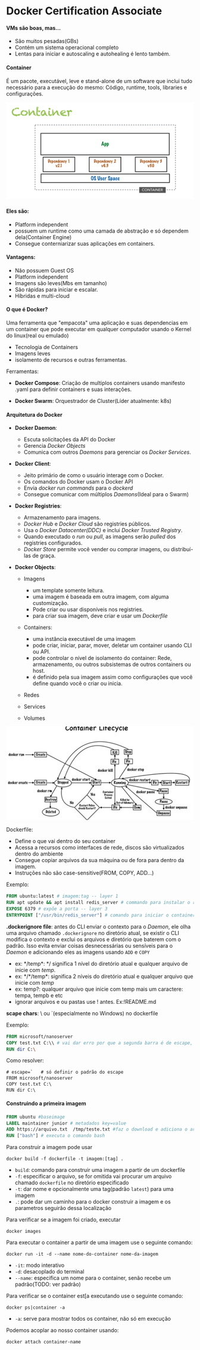 # Docker Certification Associate

#### VMs são boas, mas...

* São muitos pesadas(GBs)
* Contém um sistema operacional completo
* Lentas para iniciar e autoscaling e autohealing é lento também.

#### Container

É um pacote, executável, leve e stand-alone de um software que inclui tudo necessário para a execução do mesmo: Código, runtime, tools, libraries e configurações.

![Definição do Container](https://github.com/romjunior/docker/blob/master/certification/imgs/container-def.png)

#### Eles são:

*  Platform independent
* possuem um runtime como uma camada de abstração e só dependem dela(Container Engine)
* Consegue conterniarizar suas aplicações em containers.

#### Vantagens:

* Não possuem Guest OS
* Platform independent
* Imagens são leves(Mbs em tamanho)
* São rápidas para iniciar e escalar.
* Híbridas e multi-cloud

#### O que é Docker?

Uma ferramenta que "empacota" uma aplicação e suas dependencias em um container que pode executar em qualquer computador usando o Kernel do linux(real ou emulado)

* Tecnologia de Containers
* Imagens leves
* isolamento de recursos e outras ferramentas.

Ferramentas:

* **Docker Compose**: Criação de multiplos containers usando manifesto .yaml para definir containers e suas interações. 

* **Docker Swarm**: Orquestrador de Cluster(Líder atualmente: k8s)

#### Arquitetura do Docker

* **Docker Daemon**:
  
  * Escuta solicitações da API do Docker 
  * Gerencia *Docker Objects*
  * Comunica com outros *Daemons* para gerenciar os *Docker Services*.
* **Docker Client**:
  
  * Jeito primário de como o usuário interage com o Docker.
  * Os comandos do Docker usam o Docker API 
  * Envia *docker run commands* para o *dockerd*
  * Consegue comunicar com múltiplos *Daemons*(Ideal para o Swarm)
* **Docker Registries**: 
  
  * Armazenamento para imagens.
  * *Docker Hub* e *Docker Cloud* são registries públicos.
  * Usa o *Docker Datacenter(DDC)* e inclui *Docker Trusted Registry*.
  * Quando executado o *run* ou *pull*, as imagens serão *pulled* dos registries configurados.
  * *Docker Store* permite você vender ou comprar imagens, ou distribuí-las de graça.
* **Docker Objects**: 

  * Imagens
    * um template somente leitura.
    * uma imagem é baseada em outra imagem, com alguma customização.
    * Pode criar ou usar disponíveis nos registries.
    * para criar sua imagem, deve criar e usar um *Dockerfile*
  * Containers:
    
    * uma instância executável de uma imagem
    * pode criar, iniciar, parar, mover, deletar um container usando CLI ou API.
    * pode controlar o nível de isolamento do container: Rede, armazenamento, ou outros subsistemas de outros containers ou host.
    * é definido pela sua imagem assim como configurações que você define quando você o criar ou inicia.
  * Redes 
  * Services 
  * Volumes

![Ciclo de Vida do Container](https://github.com/romjunior/docker/blob/master/certification/imgs/container-lifecycle.png)

Dockerfile:
 
 * Define o que vai dentro do seu container
 * Acessa a recursos como interfaces de rede, discos são virtualizados dentro do ambiente
 * Consegue copiar arquivos da sua máquina ou de fora para dentro da imagem.
 * Instruções não são case-sensitive(FROM, COPY, ADD...)

 Exemplo:

 ```dockerfile
 FROM ubuntu:latest # imagem:tag -- layer 1
 RUN apt update && apt install redis_server # commando para instalar o redis -- layer 2
 EXPOSE 6379 # expõe a porta -- layer 3
 ENTRYPOINT ["/usr/bin/redis_server"] # comando para iniciar o container -- layer 4
 ```

 **.dockerignore file**: antes do CLI enviar o contexto para o *Daemon*, ele olha uma arquivo chamado `.dockerignore` no diretório atual, se existir o CLI modifica o contexto e exclui os arquivos e diretório que baterem com o padrão. Isso evita enviar coisas desnecessárias ou sensíveis para o *Daemon* e adicionando eles as imagens usando `ADD` e `COPY`

 * ex: */temp\*: */ significa 1 nível do diretório atual e qualquer arquivo de inicie com *temp*.
 * ex: */\*/temp\*: significa 2 níveis do diretório atual e qualquer arquivo que inicie com *temp*
 * ex: temp?: qualquer arquivo que inicie com temp mais um caractere: tempa, tempb e etc
 * ignorar arquivos e ou pastas use ! antes. Ex:!README.md

 **scape chars**: \ ou `(especialmente no Windows) no dockerfile

 Exemplo:

 ```dockerfile
 FROM microsoft/nanoserver
 COPY test.txt C:\\ # vai dar erro por que a segunda barra é de escape, vai juntar a linha debaixo em uma só e vai dar erro no build
 RUN dir C:\
 ```

 Como resolver:

 ```
 # escape=`   # só definir o padrão do escape
 FROM microsoft/nanoserver
 COPY test.txt C:\
 RUN dir C:\
 ```

 #### Construindo a primeira imagem

 ```dockerfile
 FROM ubuntu #baseimage
 LABEL maintainer junior # metadados key=value
 ADD https://arquivo.txt  /tmp/teste.txt #faz o download e adiciona o arquivo no /tmp do sistema de arquivos do container
 RUN ["bash"] # executa o comando bash
 ```

Para construir a imagem pode usar

 ```
 docker build -f dockerfile -t imagem:[tag] .
 ```

 * `build`: comando para construir uma imagem a partir de um dockerfile
 * `-f`: especificar o arquivo, se for omitida vai procurar um arquivo chamado `dockerfile` no diretório especificado
 * `-t`: dar nome e opcionalmente uma tag(padrão `latest`) para uma imagem
 * `.`: pode dar um caminho para o docker construir a imagem e os parametros seguirão dessa localização

Para verificar se a imagem foi criado, executar

 ```
 docker images
 ```

Para executar o container a partir de uma imagem use o seguinte comando:

```
docker run -it -d --name nome-do-container nome-da-imagem
```

* `-it`: modo interativo
* `-d`: desacoplado do terminal
*  `--name`: especifica um nome para o container, senão recebe um padrão(TODO: ver padrão)

Para verificar se o container est[a executando use o seguinte comando:

```
docker ps|container -a
```

* `-a`: serve para mostrar todos os container, não só em execução

Podemos acoplar ao nosso container usando:

```
docker attach container-name
```